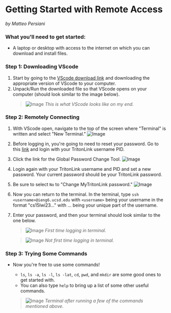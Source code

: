 # Getting Started with Remote Access
*by Matteo Persiani*

### What you'll need to get started:
* A laptop or desktop with access to the internet on which you can download and install files.

### Step 1: Downloading VScode
1. Start by going to the [VScode download link](https://code.visualstudio.com/download) and downloading the appropriate version of VScode to your computer.
2. Unpack/Run the downloaded file so that VScode opens on your computer (should look similar to the image below).
    >![Image](https://mapersiani.github.io/cse15l-lab-reports/Screenshot%202023-01-11%20at%203.15.34%20PM.png)
    *This is what VScode looks like on my end.*

### Step 2: Remotely Connecting
1. With VScode open, navigate to the top of the screen where "Terminal" is written and select "New Terminal."
![Image](https://mapersiani.github.io/cse15l-lab-reports/Screenshot%202023-01-11%20at%205.42.09%20PM.png)
2. Before logging in, you're going to need to reset your password. Go to this [link](https://sdacs.ucsd.edu/~icc/index.php) and login with your TritonLink username PID.
3. Click the link for the Global Password Change Tool.
![Image](https://mapersiani.github.io/cse15l-lab-reports/Screenshot%202023-01-11%20at%208.21.23%20PM.png)
4. Login again with your TritonLink username and PID and set a new password. Your current password should be your TritonLink password.
5. Be sure to select `No` to "Change MyTritonLink password."
![Image](https://mapersiani.github.io/cse15l-lab-reports/Screenshot%202023-01-11%20at%208.22.28%20PM.png)
6. Now you can return to the terminal. In the terminal, type `ssh <username>@ieng6.ucsd.edu` with `<username>` being your username in the format "cs15lwi23..." with ... being your unique part of the username.
7. Enter your password, and then your terminal should look similar to the one below.
    >![Image](https://mapersiani.github.io/cse15l-lab-reports/Screenshot%202023-01-11%20at%203.21.01%20PM.png)
    *First time logging in terminal.*

    >![Image](https://mapersiani.github.io/cse15l-lab-reports/Screenshot%202023-01-11%20at%206.00.09%20PM.png)
    *Not first time logging in terminal.*

### Step 3: Trying Some Commands
* Now you're free to use some commands!
    * `ls`, `ls -a`, `ls -l`, `ls -lat`, `cd`, `pwd`, and `mkdir` are some good ones to get started with.
    * You can also type `help` to bring up a list of some other useful commands.

    >![Image](https://mapersiani.github.io/cse15l-lab-reports/Screenshot%202023-01-11%20at%206.41.28%20PM.png)
    *Terminal after running a few of the commands mentioned above.*